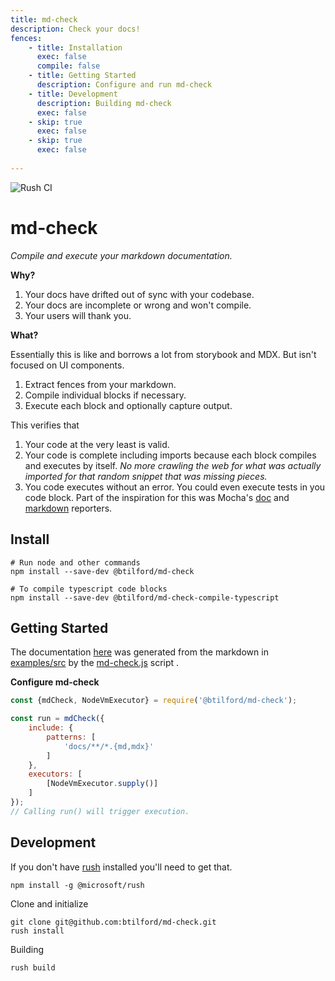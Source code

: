 ```yaml
---
title: md-check
description: Check your docs!
fences:
    - title: Installation
      exec: false
      compile: false
    - title: Getting Started
      description: Configure and run md-check
    - title: Development
      description: Building md-check
      exec: false
    - skip: true
      exec: false
    - skip: true
      exec: false
      
---
```


![Rush CI](https://github.com/btilford/md-check/workflows/Rush%20CI/badge.svg?branch=master)

# md-check
*Compile and execute your markdown documentation.*

**Why?** 

1. Your docs have drifted out of sync with your codebase.
2. Your docs are incomplete or wrong and won't compile.
3. Your users will thank you.

**What?**

Essentially this is like and borrows a lot from storybook and MDX. But isn't 
focused on UI components.

1. Extract fences from your markdown.
2. Compile individual blocks if necessary.
3. Execute each block and optionally capture output.

This verifies that

1. Your code at the very least is valid.
2. Your code is complete including imports because each block compiles and executes by 
itself. _No more crawling the web for what was actually imported for that random snippet
that was missing pieces._
3. You code executes without an error. You could even execute tests in you code block. Part
of the inspiration for this was Mocha's [doc](https://mochajs.org/#doc) and 
[markdown](https://mochajs.org/#markdown) reporters. 
 

## Install

```console 
# Run node and other commands
npm install --save-dev @btilford/md-check

# To compile typescript code blocks
npm install --save-dev @btilford/md-check-compile-typescript
```

## Getting Started

The documentation [here](https://btilford.github.io/md-check//examples.html) was generated
from the markdown in [examples/src](examples/src) by the [md-check.js](examples/md-check.js) script . 

**Configure md-check**

```javascript
const {mdCheck, NodeVmExecutor} = require('@btilford/md-check');

const run = mdCheck({
    include: {
        patterns: [
            'docs/**/*.{md,mdx}'
        ]
    },
    executors: [
        [NodeVmExecutor.supply()]
    ]
});
// Calling run() will trigger execution.
```

## Development

If you don't have [rush](https://rushjs.io/) installed you'll need to get that.

```console
npm install -g @microsoft/rush
```

Clone and initialize 

```console
git clone git@github.com:btilford/md-check.git
rush install
```

Building

```console
rush build
```
